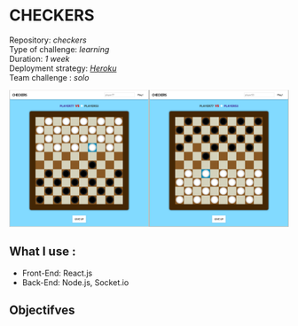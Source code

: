 # CHECKERS

Repository: *checkers*  
Type of challenge: *learning*  
Duration: *1 week*  
Deployment strategy: *[Heroku](https://checkersio.herokuapp.com/)*  
Team challenge : *solo*

![Screenshot](screenshot.png)

## What I use :
* Front-End: React.js
* Back-End: Node.js, Socket.io

## Objectifves
